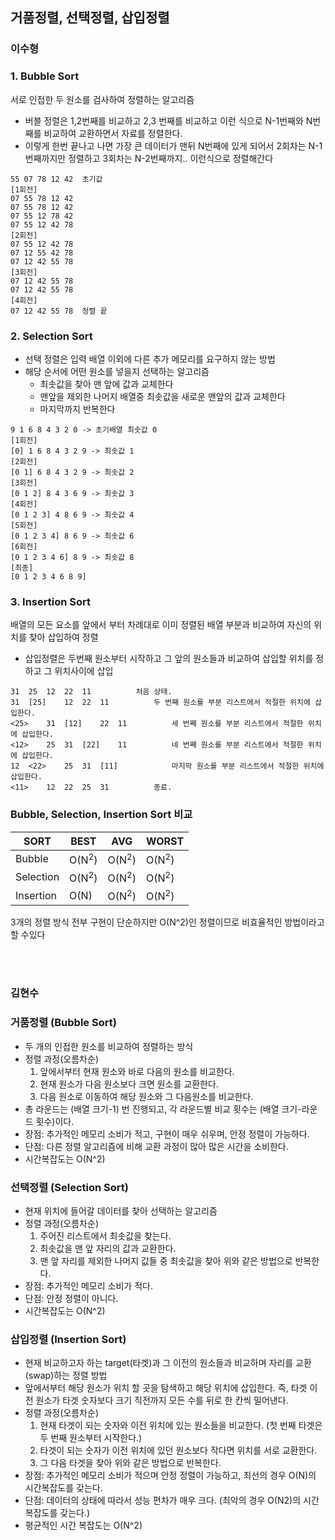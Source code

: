 ## 거품정렬, 선택정렬, 삽입정렬

### 이수형

### 1. Bubble Sort

서로 인접한 두 원소를 검사하여 정렬하는 알고리즘

- 버블 정렬은 1,2번째를 비교하고 2,3 번째를 비교하고 이런 식으로 N-1번째와 N번째를 비교하여 교환하면서 자료를 정렬한다.
- 이렇게 한번 끝나고 나면 가장 큰 데이터가 맨뒤 N번째에 있게 되어서 2회차는 N-1번째까지만 정렬하고 3회차는 N-2번째까지.. 이런식으로 정렬해간다

```
55 07 78 12 42  초기값
[1회전]
07 55 78 12 42  
07 55 78 12 42
07 55 12 78 42
07 55 12 42 78
[2회전]
07 55 12 42 78
07 12 55 42 78
07 12 42 55 78 
[3회전]
07 12 42 55 78  
07 12 42 55 78 
[4회전] 
07 12 42 55 78  정렬 끝
```

### 2. Selection Sort

- 선택 정렬은 입력 배열 이외에 다른 추가 메모리를 요구하지 않는 방법
- 해당 순서에 어떤 원소를 넣을지 선택하는 알고리즘
    - 최솟값을 찾아 맨 앞에 값과 교체한다
    - 맨앞을 제외한 나머지 배열중 최솟값을 새로운 맨앞의 값과 교체한다
    - 마지막까지 반복한다

```
9 1 6 8 4 3 2 0 -> 초기배열 최솟값 0
[1회전]
[0] 1 6 8 4 3 2 9 -> 최솟값 1
[2회전]
[0 1] 6 8 4 3 2 9 -> 최솟값 2
[3회전]
[0 1 2] 8 4 3 6 9 -> 최솟값 3
[4회전]
[0 1 2 3] 4 8 6 9 -> 최솟값 4
[5회전]
[0 1 2 3 4] 8 6 9 -> 최솟값 6
[6회전]
[0 1 2 3 4 6] 8 9 -> 최솟값 8
[최종]
[0 1 2 3 4 6 8 9] 
```

### 3. Insertion Sort

배열의 모든 요소를 앞에서 부터 차례대로 이미 정렬된 배열 부분과 비교하여 자신의 위치를 찾아 삽입하여 정렬

- 삽입정렬은 두번째 원소부터 시작하고 그 앞의 원소들과 비교하여 삽입할 위치를 정하고 그 위치사이에 삽입

```
31	25	12	22	11			처음 상태.
31	[25]	12	22	11		 	두 번째 원소를 부분 리스트에서 적절한 위치에 삽입한다.
<25>	31	[12]	22	11		 	세 번째 원소를 부분 리스트에서 적절한 위치에 삽입한다.
<12>	25	31	[22]	11		 	네 번째 원소를 부분 리스트에서 적절한 위치에 삽입한다.
12	<22>	25	31	[11]		 	마지막 원소를 부분 리스트에서 적절한 위치에 삽입한다.
<11>	12	22	25	31		 	종료.
```

### Bubble, Selection, Insertion Sort 비교

| SORT   | BEST             | AVG | WORST |
|--------|------------------|-----|-------|
| Bubble | O(N<sup>2</sup>) | O(N<sup>2</sup>) | O(N<sup>2</sup>) |
| Selection | O(N<sup>2</sup>) | O(N<sup>2</sup>) | O(N<sup>2</sup>) |
| Insertion | O(N) | O(N<sup>2</sup>) | O(N<sup>2</sup>) |

3개의 정렬 방식 전부 구현이 단순하지만 O(N^2)인 정렬이므로 비효율적인 방법이라고 할 수있다

<br><br>

### 김현수

### 거품정렬 (Bubble Sort)
- 두 개의 인접한 원소를 비교하여 정렬하는 방식
- 정렬 과정(오름차순)
	1. 앞에서부터 현재 원소와 바로 다음의 원소를 비교한다.
	2. 현재 원소가 다음 원소보다 크면 원소를 교환한다.
	3. 다음 원소로 이동하여 해당 원소와 그 다음원소를 비교한다.
- 총 라운드는 (배열 크기-1) 번 진행되고, 각 라운드별 비교 횟수는 (배열 크기-라운드 횟수)이다.
- 장점: 추가적인 메모리 소비가 적고, 구현이 매우 쉬우며, 안정 정렬이 가능하다.
- 단점: 다른 정렬 알고리즘에 비해 교환 과정이 많아 많은 시간을 소비한다.
- 시간복잡도는 O(N^2)

### 선택정렬 (Selection Sort)
- 현재 위치에 들어갈 데이터를 찾아 선택하는 알고리즘
- 정렬 과정(오름차순)
	1. 주어진 리스트에서 최솟값을 찾는다.
	2. 최솟값을 맨 앞 자리의 값과 교환한다.
	3. 맨 앞 자리를 제외한 나머지 값들 중 최솟값을 찾아 위와 같은 방법으로 반복한다.
- 장점: 추가적인 메모리 소비가 적다.
- 단점: 안정 정렬이 아니다.
- 시간복잡도는 O(N^2)

### 삽입정렬 (Insertion Sort)
- 현재 비교하고자 하는 target(타겟)과 그 이전의 원소들과 비교하며 자리를 교환(swap)하는 정렬 방법
- 앞에서부터 해당 원소가 위치 할 곳을 탐색하고 해당 위치에 삽입한다. 즉, 타겟 이전 원소가 타겟 숫자보다 크기 직전까지 모든 수를 뒤로 한 칸씩 밀어낸다.
- 정렬 과정(오름차순)
	1. 현재 타겟이 되는 숫자와 이전 위치에 있는 원소들을 비교한다. (첫 번째 타겟은 두 번째 원소부터 시작한다.)
	2. 타겟이 되는 숫자가 이전 위치에 있던 원소보다 작다면 위치를 서로 교환한다.
	3. 그 다음 타겟을 찾아 위와 같은 방법으로 반복한다. 
- 장점: 추가적인 메모리 소비가 적으며 안정 정렬이 가능하고, 최선의 경우 O(N)의 시간복잡도를 갖는다.
- 단점: 데이터의 상태에 따라서 성능 편차가 매우 크다. (최악의 경우 O(N2)의 시간 복잡도를 갖는다.)
- 평균적인 시간 복잡도는 O(N^2)
